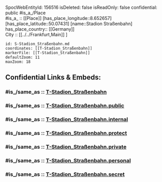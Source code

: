 ﻿---
location:
- 50.07431
- 8.652657
mapmarker: tram
mapzoom:
- 8
- 18
tags:
- geo/station/tram
type: Station
---

SpocWebEntityId: 156516
isDeleted: false
isReadOnly: false
confidential: public
#is_a_/Place  
#is_a_ :: [[Place]] 
[has_place_longitude::8.652657] 
[has_place_latitude::50.07431] 
[name::Stadion Straßenbahn] 
has_place_country:: [[Germany]]  
City :: [[../../Frankfurt,Main]] ] 


```leaflet
id: S-Stadion_Straßenbahn.md
coordinates: [[T-Stadion_Straßenbahn]] 
markerFile: [[T-Stadion_Straßenbahn]] 
defaultZoom: 11 
maxZoom: 18
```


## Confidential Links & Embeds: 

### #is_/same_as :: [T-Stadion_Straßenbahn](T-Stadion_Straßenbahn.md) 

### #is_/same_as :: [T-Stadion_Straßenbahn.public](/_public/Earth/Continent/Europe/Europe~Central/Germany/Germany~West/Hessen/counties~Hessen/Frankfurt~Main/Stations-FFM~T/T-Stadion_Straßenbahn.public.md) 

### #is_/same_as :: [T-Stadion_Straßenbahn.internal](/_internal/Earth/Continent/Europe/Europe~Central/Germany/Germany~West/Hessen/counties~Hessen/Frankfurt~Main/Stations-FFM~T/T-Stadion_Straßenbahn.internal.md) 

### #is_/same_as :: [T-Stadion_Straßenbahn.protect](/_protect/Earth/Continent/Europe/Europe~Central/Germany/Germany~West/Hessen/counties~Hessen/Frankfurt~Main/Stations-FFM~T/T-Stadion_Straßenbahn.protect.md) 

### #is_/same_as :: [T-Stadion_Straßenbahn.private](/_private/Earth/Continent/Europe/Europe~Central/Germany/Germany~West/Hessen/counties~Hessen/Frankfurt~Main/Stations-FFM~T/T-Stadion_Straßenbahn.private.md) 

### #is_/same_as :: [T-Stadion_Straßenbahn.personal](/_personal/Earth/Continent/Europe/Europe~Central/Germany/Germany~West/Hessen/counties~Hessen/Frankfurt~Main/Stations-FFM~T/T-Stadion_Straßenbahn.personal.md) 

### #is_/same_as :: [T-Stadion_Straßenbahn.secret](/_secret/Earth/Continent/Europe/Europe~Central/Germany/Germany~West/Hessen/counties~Hessen/Frankfurt~Main/Stations-FFM~T/T-Stadion_Straßenbahn.secret.md)

